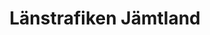 ---
title: "Länstrafiken Jämtland"
link: "https://ltr.se/"
image: "/media/2024/09/jamtland-lanstrafik.webp"
---
